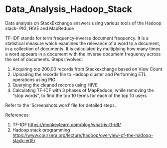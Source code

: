 # Data_Analysis_Hadoop_Stack
Data analysis on StackExchange answers using various tools of the Hadoop stack- PIG, HIVE and MapReduce

TF-IDF stands for term frequency-inverse document frequency. It is a statistical measure which examines the relevance of a word to a document, in a collection of documents. It is calculated by multiplying how many times a word appears in a document with the inverse document frequency across the set of documents.
Steps involved:
1.	Acquiring top 200,00 records from Stackexchange based on View Count
2.	Uploading the records file to Hadoop cluster and Performing ETL operations using PIG
3.	Querying the cleaned records using HIVE
4.	Calculating TF-IDF with 3 phases of MapReduce, while removing the “stop words”, to find the top 10 terms for each of the top 10 users

Refer to the ‘Screenshots.word’ file for detailed steps.

References:
1.	TF-IDF
https://monkeylearn.com/blog/what-is-tf-idf/
2.	Hadoop stack programming
https://www.coursera.org/lecture/hadoop/overview-of-the-hadoop-stack-ertEr
